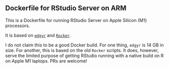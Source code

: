 
## Dockerfile for RStudio Server on ARM

This is a Dockerfile for running RStudio Server on Apple Silicon (M1) processors.

It is based on [`edgyr`](https://github.com/edgyR/edgyR-containers) and [`Rocker`](https://github.com/rocker-org/rocker-versioned).

I do not claim this to be a good Docker build. For one thing, `edgyr` is 14 GB in size. For another, this is based on the old `Rocker` scripts. It does, however, serve the limited purpose of getting RStudio running with a native build on R on Apple M1 laptops.  PRs are welcome!  
